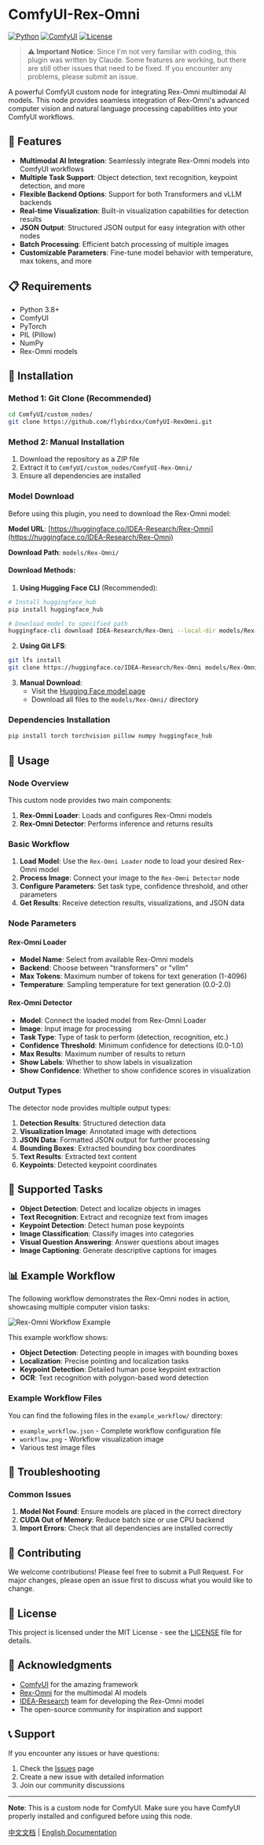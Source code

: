 # ComfyUI-Rex-Omni

[![Python](https://img.shields.io/badge/Python-3.8+-blue.svg)](https://www.python.org/downloads/)
[![ComfyUI](https://img.shields.io/badge/ComfyUI-Custom%20Node-green.svg)](https://github.com/comfyanonymous/ComfyUI)
[![License](https://img.shields.io/badge/License-MIT-yellow.svg)](LICENSE)

> **⚠️ Important Notice**: Since I'm not very familiar with coding, this plugin was written by Claude. Some features are working, but there are still other issues that need to be fixed. If you encounter any problems, please submit an issue.

A powerful ComfyUI custom node for integrating Rex-Omni multimodal AI models. This node provides seamless integration of Rex-Omni's advanced computer vision and natural language processing capabilities into your ComfyUI workflows.

## 🌟 Features

- **Multimodal AI Integration**: Seamlessly integrate Rex-Omni models into ComfyUI workflows
- **Multiple Task Support**: Object detection, text recognition, keypoint detection, and more
- **Flexible Backend Options**: Support for both Transformers and vLLM backends
- **Real-time Visualization**: Built-in visualization capabilities for detection results
- **JSON Output**: Structured JSON output for easy integration with other nodes
- **Batch Processing**: Efficient batch processing of multiple images
- **Customizable Parameters**: Fine-tune model behavior with temperature, max tokens, and more

## 📋 Requirements

- Python 3.8+
- ComfyUI
- PyTorch
- PIL (Pillow)
- NumPy
- Rex-Omni models

## 🚀 Installation

### Method 1: Git Clone (Recommended)

```bash
cd ComfyUI/custom_nodes/
git clone https://github.com/flybirdxx/ComfyUI-RexOmni.git
```

### Method 2: Manual Installation

1. Download the repository as a ZIP file
2. Extract it to `ComfyUI/custom_nodes/ComfyUI-Rex-Omni/`
3. Ensure all dependencies are installed

### Model Download

Before using this plugin, you need to download the Rex-Omni model:

**Model URL**: [https://huggingface.co/IDEA-Research/Rex-Omni](https://huggingface.co/IDEA-Research/Rex-Omni)

**Download Path**: `models/Rex-Omni/`

#### Download Methods:

1. **Using Hugging Face CLI** (Recommended):
```bash
# Install huggingface_hub
pip install huggingface_hub

# Download model to specified path
huggingface-cli download IDEA-Research/Rex-Omni --local-dir models/Rex-Omni
```

2. **Using Git LFS**:
```bash
git lfs install
git clone https://huggingface.co/IDEA-Research/Rex-Omni models/Rex-Omni
```

3. **Manual Download**:
   - Visit the [Hugging Face model page](https://huggingface.co/IDEA-Research/Rex-Omni)
   - Download all files to the `models/Rex-Omni/` directory

### Dependencies Installation

```bash
pip install torch torchvision pillow numpy huggingface_hub
```

## 📖 Usage

### Node Overview

This custom node provides two main components:

1. **Rex-Omni Loader**: Loads and configures Rex-Omni models
2. **Rex-Omni Detector**: Performs inference and returns results

### Basic Workflow

1. **Load Model**: Use the `Rex-Omni Loader` node to load your desired Rex-Omni model
2. **Process Image**: Connect your image to the `Rex-Omni Detector` node
3. **Configure Parameters**: Set task type, confidence threshold, and other parameters
4. **Get Results**: Receive detection results, visualizations, and JSON data

### Node Parameters

#### Rex-Omni Loader
- **Model Name**: Select from available Rex-Omni models
- **Backend**: Choose between "transformers" or "vllm"
- **Max Tokens**: Maximum number of tokens for text generation (1-4096)
- **Temperature**: Sampling temperature for text generation (0.0-2.0)

#### Rex-Omni Detector
- **Model**: Connect the loaded model from Rex-Omni Loader
- **Image**: Input image for processing
- **Task Type**: Type of task to perform (detection, recognition, etc.)
- **Confidence Threshold**: Minimum confidence for detections (0.0-1.0)
- **Max Results**: Maximum number of results to return
- **Show Labels**: Whether to show labels in visualization
- **Show Confidence**: Whether to show confidence scores in visualization

### Output Types

The detector node provides multiple output types:

1. **Detection Results**: Structured detection data
2. **Visualization Image**: Annotated image with detections
3. **JSON Data**: Formatted JSON output for further processing
4. **Bounding Boxes**: Extracted bounding box coordinates
5. **Text Results**: Extracted text content
6. **Keypoints**: Detected keypoint coordinates

## 🎯 Supported Tasks

- **Object Detection**: Detect and localize objects in images
- **Text Recognition**: Extract and recognize text from images
- **Keypoint Detection**: Detect human pose keypoints
- **Image Classification**: Classify images into categories
- **Visual Question Answering**: Answer questions about images
- **Image Captioning**: Generate descriptive captions for images

## 📊 Example Workflow

The following workflow demonstrates the Rex-Omni nodes in action, showcasing multiple computer vision tasks:

![Rex-Omni Workflow Example](example_workflow/workflow.png)

This example workflow shows:
- **Object Detection**: Detecting people in images with bounding boxes
- **Localization**: Precise pointing and localization tasks
- **Keypoint Detection**: Detailed human pose keypoint extraction
- **OCR**: Text recognition with polygon-based word detection

### Example Workflow Files

You can find the following files in the `example_workflow/` directory:
- `example_workflow.json` - Complete workflow configuration file
- `workflow.png` - Workflow visualization image
- Various test image files

## 🐛 Troubleshooting

### Common Issues

1. **Model Not Found**: Ensure models are placed in the correct directory
2. **CUDA Out of Memory**: Reduce batch size or use CPU backend
3. **Import Errors**: Check that all dependencies are installed correctly

## 🤝 Contributing

We welcome contributions! Please feel free to submit a Pull Request. For major changes, please open an issue first to discuss what you would like to change.

## 📄 License

This project is licensed under the MIT License - see the [LICENSE](LICENSE) file for details.

## 🙏 Acknowledgments

- [ComfyUI](https://github.com/comfyanonymous/ComfyUI) for the amazing framework
- [Rex-Omni](https://huggingface.co/IDEA-Research/Rex-Omni) for the multimodal AI models
- [IDEA-Research](https://huggingface.co/IDEA-Research) team for developing the Rex-Omni model
- The open-source community for inspiration and support

## 📞 Support

If you encounter any issues or have questions:

1. Check the [Issues](https://github.com/flybirdxx/ComfyUI-RexOmni/issues) page
2. Create a new issue with detailed information
3. Join our community discussions

---

**Note**: This is a custom node for ComfyUI. Make sure you have ComfyUI properly installed and configured before using this node.

[中文文档](README_CN.md) | [English Documentation](README.md)
